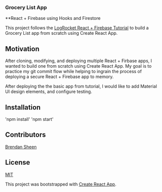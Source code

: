 ### Grocery List App

**React + Firebase using Hooks and Firestore

This project follows the [LogRocket React + Firebase Tutorial](https://blog.logrocket.com/react-hooks-with-firebase-firestore/) to build a Grocery List app from scratch using Create React App.

## Motivation

After cloning, modifying, and deploying multiple React + Firbase apps, I wanted to build one from scratch using Create React App. My goal is to practice my git commit flow while helping to ingrain the process of deploying a secure React + Firebase app to memory.

After deploying the the basic app from tutorial, I would like to add Material UI design elements, and configure testing.

## Installation

'npm install'
'npm start'

## Contributors

[Brendan Sheen](https://github.com/bsheenml/)  

## License

[MIT](https://choosealicense.com/licenses/mit/)  

This project was bootstrapped with [Create React App](https://github.com/facebook/create-react-app).